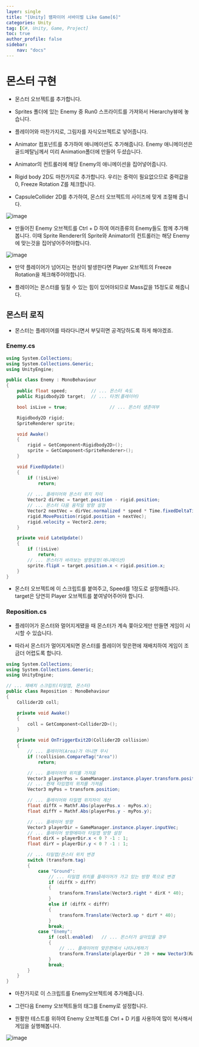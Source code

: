 ```yaml
---
layer: single
title: "[Unity] 뱀파이어 서바이벌 Like Game[6]"
categories: Unity
tag: [C#, Unity, Game, Project]
toc: true
author_profile: false
sidebar: 
    nav: "docs"
---
```




# 몬스터 구현

- 몬스터 오브젝트를 추가합니다.

- Sprites 폴더에 있는 Enemy 중 Run0 스프라이트를 가져와서 Hierarchy뷰에 놓습니다.

- 플레이어와 마찬가지로, 그림자를 자식오브젝트로 넣어줍니다.

- Animator 컴포넌트를 추가하여 애니메이션도 추가해줍니다. Enemy 애니메이션은 골드메탈님께서 미리 Animation폴더에 만들어 두셨습니다.

- Animator의 컨트롤러에 해당 Enemy의 애니메이션을 집어넣어줍니다.

- Rigid body 2D도 마찬가지로 추가합니다. 우리는 중력이 필요없으므로 중력값을 0, Freeze Rotation Z를 체크합니다.

- CapsuleCollider 2D를 추가하여, 몬스터 오브젝트의 사이즈에 맞게 조절해 줍니다.

![image](/images/2023/2023-08-28/capture_1.png)


- 만들어진 Enemy 오브젝트를 Ctrl + D 하여 여러종류의 Enemy들도 함께 추가해봅니다. 이때 Sprite Renderer의 Sprite와 Animator의 컨트롤러는 해당 Enemy에 맞는것을 집어넣어주어야합니다.


![image](/images/2023/2023-08-28/capture_2.gif)

- 만약 플레이어가 넘어지는 현상이 발생한다면 Player 오브젝트의 Freeze Rotation을 체크해주어야합니다.

- 플레이어는 몬스터를 밀칠 수 있는 힘이 있어야되므로 Mass값을 15정도로 해줍니다.

## 몬스터 로직

- 몬스터는 플레이어를 따라다니면서 부딪히면 공격당하도록 하게 해야겠죠.

### Enemy.cs

```c#
using System.Collections;
using System.Collections.Generic;
using UnityEngine;

public class Enemy : MonoBehaviour
{
    public float speed;         // ... 몬스터 속도
    public Rigidbody2D target;  // ... 타겟(플레이어)

    bool isLive = true;                // ... 몬스터 생존여부

    Rigidbody2D rigid;
    SpriteRenderer sprite;

    void Awake()
    {
        rigid = GetComponent<Rigidbody2D>();
        sprite = GetComponent<SpriteRenderer>();
    }

    void FixedUpdate()
    {
        if (!isLive)
            return;
       
        // ... 플레이어와 몬스터 위치 차이
        Vector2 dirVec = target.position - rigid.position;  
        // ... 몬스터 다음 움직일 방향 설정
        Vector2 nextVec = dirVec.normalized * speed * Time.fixedDeltaTime;
        rigid.MovePosition(rigid.position + nextVec);
        rigid.velocity = Vector2.zero;
    }

    private void LateUpdate()
    {
        if (!isLive)
            return;
        // ... 몬스터가 바라보는 방향설정(애니메이션)
        sprite.flipX = target.position.x < rigid.position.x;    
    }
}


```

- 몬스터 오브젝트에 이 스크립트를 붙여주고, Speed를 1정도로 설정해줍니다. target은 당연히 Player 오브젝트를 붙여넣어주어야 합니다.

### Reposition.cs

- 플레이어가 몬스터와 멀어지게됐을 때 몬스터가 계속 쫒아오게만 만들면 게임이 시시할 수 있습니다.

- 따라서 몬스터가 멀어지게되면 몬스터를 플레이어 맞은편에 재배치하여 게임이 조금더 어렵도록 합니다.

```c#
using System.Collections;
using System.Collections.Generic;
using UnityEngine;

// ... 재배치 스크립트(타일맵, 몬스터)
public class Reposition : MonoBehaviour
{
    Collider2D coll;

    private void Awake()
    {
        coll = GetComponent<Collider2D>();
    }

    private void OnTriggerExit2D(Collider2D collision)
    {
        // ... 플레이어(Area)가 아니면 무시
        if (!collision.CompareTag("Area"))
            return;

        // ... 플레이어의 위치를 가져옴
        Vector3 playerPos = GameManager.instance.player.transform.position; 
        // ... 현재 타입맵의 위치를 가져옴
        Vector3 myPos = transform.position;

        // ... 플레이어와 타일맵 위치차이 계산
        float diffX = Mathf.Abs(playerPos.x - myPos.x);
        float diffY = Mathf.Abs(playerPos.y - myPos.y);

        // ... 플레이어 방향
        Vector3 playerDir = GameManager.instance.player.inputVec;
        // ... 플레이어 방향에따라 타일맵 방향 설정
        float dirX = playerDir.x < 0 ? -1 : 1;
        float dirY = playerDir.y < 0 ? -1 : 1;

        // ... 타일맵/몬스터 위치 변경
        switch (transform.tag)
        {
            case "Ground":
                // ... 타일맵 위치를 플레이어가 가고 있는 방향 쪽으로 변경
                if (diffX > diffY)
                {
                    transform.Translate(Vector3.right * dirX * 40);     
                }
                else if (diffX < diffY)
                {
                    transform.Translate(Vector3.up * dirY * 40);
                }
                break;
            case "Enemy":
                if (coll.enabled)   // ... 몬스터가 살아있을 경우
                {
                    // ... 플레이어의 맞은편에서 나타나게하기
                    transform.Translate(playerDir * 20 + new Vector3(Random.Range(-3f, 3f), Random.Range(-3f, 3f),0f));      
                }
                break;
        }
    }
}

```

- 마찬가지로 이 스크립트를 Enemy오브젝트에 추가해줍니다.

- 그런다음 Enemy 오브젝트들의 태그를 Enemy로 설정합니다.

- 원활한 테스트를 위하여 Enemy 오브젝트를 Ctrl + D 키를 사용하여 많이 복사해서 게임을 실행해봅니다.

![image](/images/2023/2023-08-28/capture_3.gif)
